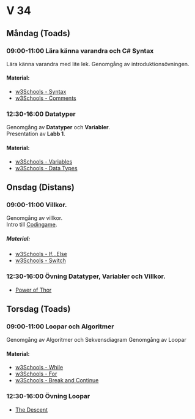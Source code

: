 # V 34
## Måndag (Toads)
### 09:00-11:00 Lära känna varandra och C# Syntax
Lära känna varandra med lite lek.
Genomgång av introduktionsövningen.
#### Material:
* [w3Schools - Syntax](https://www.w3schools.com/cs/cs_syntax.php)
* [w3Schools - Comments](https://www.w3schools.com/cs/cs_comments.php)
### 12:30-16:00 Datatyper
Genomgång av **Datatyper** och **Variabler**. </br>
Presentation av **Labb 1**.
#### Material:
* [w3Schools - Variables](https://www.w3schools.com/cs/cs_variables.php)
* [w3Schools - Data Types](https://www.w3schools.com/cs/cs_data_types.php)
## Onsdag (Distans)
### 09:00-11:00 Villkor.
Genomgång av villkor. </br>
Intro till [Codingame](https://www.codingame.com).
##### Material: 
* [w3Schools - If...Else](https://www.w3schools.com/cs/cs_conditions.php)
* [w3Schools - Switch](https://www.w3schools.com/cs/cs_switch.php)
### 12:30-16:00 Övning Datatyper, Variabler och Villkor.
* [Power of Thor](https://www.codingame.com/training/easy/power-of-thor-episode-1)
## Torsdag (Toads)
### 09:00-11:00 Loopar och Algoritmer
Genomgång av Algoritmer och Sekvensdiagram
Genomgång av Loopar
#### Material:
* [w3Schools - While](https://www.w3schools.com/cs/cs_while_loop.php)
* [w3Schools - For](https://www.w3schools.com/cs/cs_for_loop.php)
* [w3Schools - Break and Continue](https://www.w3schools.com/cs/cs_break.php)
### 12:30-16:00 Övning Loopar
* [The Descent](https://www.codingame.com/training/easy/the-descent)